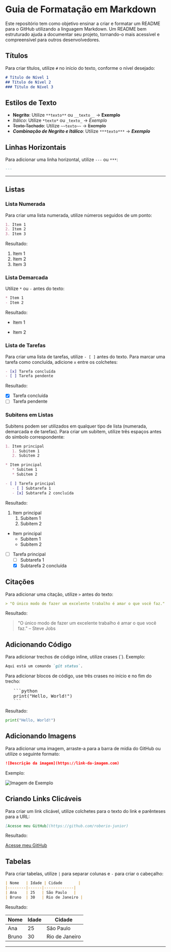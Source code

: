 # Guia de Formatação em Markdown

Este repositório tem como objetivo ensinar a criar e formatar um README para o GitHub utilizando a linguagem Markdown. Um README bem estruturado ajuda a documentar seu projeto, tornando-o mais acessível e compreensível para outros desenvolvedores.

## Títulos

Para criar títulos, utilize `#` no início do texto, conforme o nível desejado:

```markdown
# Título de Nível 1
## Título de Nível 2
### Título de Nível 3
```

## Estilos de Texto

- **Negrito**: Utilize `**texto**` ou `__texto__` → **Exemplo**
- *Itálico*: Utilize `*texto*` ou `_texto_` → *Exemplo*
- ~~Texto Tachado~~: Utilize `~~texto~~` → ~~Exemplo~~
- **_Combinação de Negrito e Itálico_**: Utilize `***texto***` → ***Exemplo***

## Linhas Horizontais

Para adicionar uma linha horizontal, utilize `---` ou `***`:

```markdown
---
```

---

## Listas

### Lista Numerada

Para criar uma lista numerada, utilize números seguidos de um ponto:

```markdown
1. Item 1
2. Item 2
3. Item 3
```

Resultado:

1. Item 1
2. Item 2
3. Item 3

### Lista Demarcada

Utilize `*` ou `-` antes do texto:

```markdown
* Item 1
- Item 2
```

Resultado:

* Item 1
- Item 2

### Lista de Tarefas

Para criar uma lista de tarefas, utilize `- [ ]` antes do texto. Para marcar uma tarefa como concluída, adicione `x` entre os colchetes:

```markdown
- [x] Tarefa concluída
- [ ] Tarefa pendente
```

Resultado:

- [x] Tarefa concluída
- [ ] Tarefa pendente

### Subitens em Listas

Subitens podem ser utilizados em qualquer tipo de lista (numerada, demarcada e de tarefas). Para criar um subitem, utilize três espaços antes do símbolo correspondente:

```markdown
1. Item principal
   1. Subitem 1
   2. Subitem 2

* Item principal
   * Subitem 1
   * Subitem 2

- [ ] Tarefa principal
   - [ ] Subtarefa 1
   - [x] Subtarefa 2 concluída
```

Resultado:

1. Item principal
   1. Subitem 1
   2. Subitem 2

* Item principal
   * Subitem 1
   * Subitem 2

- [ ] Tarefa principal
   - [ ] Subtarefa 1
   - [x] Subtarefa 2 concluída

## Citações

Para adicionar uma citação, utilize `>` antes do texto:

```markdown
> "O único modo de fazer um excelente trabalho é amar o que você faz." – Steve Jobs
```

Resultado:

> "O único modo de fazer um excelente trabalho é amar o que você faz." – Steve Jobs

## Adicionando Código

Para adicionar trechos de código inline, utilize crases (`). Exemplo:

```markdown
Aqui está um comando `git status`.
```

Para adicionar blocos de código, use três crases no início e no fim do trecho:

<pre>
   ```python
   print("Hello, World!")
   ```
</pre>

Resultado:

```python
print("Hello, World!")
```

## Adicionando Imagens

Para adicionar uma imagem, arraste-a para a barra de mídia do GitHub ou utilize o seguinte formato:

```markdown
![Descrição da imagem](https://link-da-imagem.com)
```

Exemplo:

![Imagem de Exemplo](https://github.com/user-attachments/assets/69cc4186-172c-4ef1-8162-0c581b4c3d00)

## Criando Links Clicáveis

Para criar um link clicável, utilize colchetes para o texto do link e parênteses para a URL:

```markdown
[Acesse meu GitHub](https://github.com/roberio-junior)
```

Resultado:

[Acesse meu GitHub](https://github.com/roberio-junior)

## Tabelas

Para criar tabelas, utilize `|` para separar colunas e `-` para criar o cabeçalho:

```markdown
| Nome   | Idade | Cidade       |
|--------|------|-------------|
| Ana    | 25   | São Paulo   |
| Bruno  | 30   | Rio de Janeiro |
```

Resultado:

| Nome   | Idade | Cidade       |
|--------|------|-------------|
| Ana    | 25   | São Paulo   |
| Bruno  | 30   | Rio de Janeiro |

---
